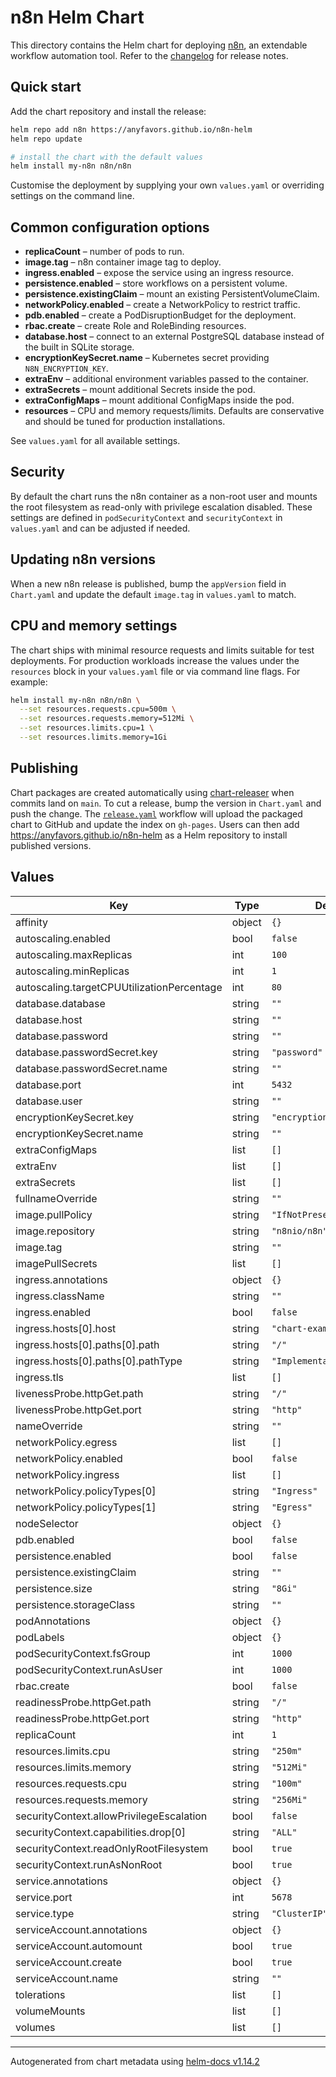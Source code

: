 # n8n Helm Chart

This directory contains the Helm chart for deploying [n8n](https://n8n.io), an extendable workflow automation tool.
Refer to the [changelog](../CHANGELOG.md) for release notes.

## Quick start

Add the chart repository and install the release:

```bash
helm repo add n8n https://anyfavors.github.io/n8n-helm
helm repo update

# install the chart with the default values
helm install my-n8n n8n/n8n
```

Customise the deployment by supplying your own `values.yaml` or overriding settings on the command line.

## Common configuration options

- **replicaCount** – number of pods to run.
- **image.tag** – n8n container image tag to deploy.
- **ingress.enabled** – expose the service using an ingress resource.
- **persistence.enabled** – store workflows on a persistent volume.
- **persistence.existingClaim** – mount an existing PersistentVolumeClaim.
- **networkPolicy.enabled** – create a NetworkPolicy to restrict traffic.
- **pdb.enabled** – create a PodDisruptionBudget for the deployment.
- **rbac.create** – create Role and RoleBinding resources.
- **database.host** – connect to an external PostgreSQL database instead of the built in SQLite storage.
- **encryptionKeySecret.name** – Kubernetes secret providing `N8N_ENCRYPTION_KEY`.
- **extraEnv** – additional environment variables passed to the container.
- **extraSecrets** – mount additional Secrets inside the pod.
- **extraConfigMaps** – mount additional ConfigMaps inside the pod.
- **resources** – CPU and memory requests/limits. Defaults are conservative and
  should be tuned for production installations.

See `values.yaml` for all available settings.

## Security

By default the chart runs the n8n container as a non-root user and mounts the
root filesystem as read-only with privilege escalation disabled. These settings
are defined in `podSecurityContext` and `securityContext` in `values.yaml` and
can be adjusted if needed.

## Updating n8n versions

When a new n8n release is published, bump the `appVersion` field in
`Chart.yaml` and update the default `image.tag` in `values.yaml` to match.

## CPU and memory settings

The chart ships with minimal resource requests and limits suitable for test
deployments. For production workloads increase the values under the
`resources` block in your `values.yaml` file or via command line flags. For
example:

```bash
helm install my-n8n n8n/n8n \
  --set resources.requests.cpu=500m \
  --set resources.requests.memory=512Mi \
  --set resources.limits.cpu=1 \
  --set resources.limits.memory=1Gi
```

## Publishing

Chart packages are created automatically using [chart-releaser](https://github.com/helm/chart-releaser) when commits land on `main`.
To cut a release, bump the version in `Chart.yaml` and push the change. The [`release.yaml`](../.github/workflows/release.yaml) workflow will upload the packaged chart to GitHub and update the index on `gh-pages`.
Users can then add <https://anyfavors.github.io/n8n-helm> as a Helm repository to install published versions.

## Values

| Key | Type | Default | Description |
|-----|------|---------|-------------|
| affinity | object | `{}` |  |
| autoscaling.enabled | bool | `false` |  |
| autoscaling.maxReplicas | int | `100` |  |
| autoscaling.minReplicas | int | `1` |  |
| autoscaling.targetCPUUtilizationPercentage | int | `80` |  |
| database.database | string | `""` |  |
| database.host | string | `""` |  |
| database.password | string | `""` |  |
| database.passwordSecret.key | string | `"password"` |  |
| database.passwordSecret.name | string | `""` |  |
| database.port | int | `5432` |  |
| database.user | string | `""` |  |
| encryptionKeySecret.key | string | `"encryptionKey"` |  |
| encryptionKeySecret.name | string | `""` |  |
| extraConfigMaps | list | `[]` |  |
| extraEnv | list | `[]` |  |
| extraSecrets | list | `[]` |  |
| fullnameOverride | string | `""` |  |
| image.pullPolicy | string | `"IfNotPresent"` |  |
| image.repository | string | `"n8nio/n8n"` |  |
| image.tag | string | `""` |  |
| imagePullSecrets | list | `[]` |  |
| ingress.annotations | object | `{}` |  |
| ingress.className | string | `""` |  |
| ingress.enabled | bool | `false` |  |
| ingress.hosts[0].host | string | `"chart-example.local"` |  |
| ingress.hosts[0].paths[0].path | string | `"/"` |  |
| ingress.hosts[0].paths[0].pathType | string | `"ImplementationSpecific"` |  |
| ingress.tls | list | `[]` |  |
| livenessProbe.httpGet.path | string | `"/"` |  |
| livenessProbe.httpGet.port | string | `"http"` |  |
| nameOverride | string | `""` |  |
| networkPolicy.egress | list | `[]` |  |
| networkPolicy.enabled | bool | `false` |  |
| networkPolicy.ingress | list | `[]` |  |
| networkPolicy.policyTypes[0] | string | `"Ingress"` |  |
| networkPolicy.policyTypes[1] | string | `"Egress"` |  |
| nodeSelector | object | `{}` |  |
| pdb.enabled | bool | `false` |  |
| persistence.enabled | bool | `false` |  |
| persistence.existingClaim | string | `""` |  |
| persistence.size | string | `"8Gi"` |  |
| persistence.storageClass | string | `""` |  |
| podAnnotations | object | `{}` |  |
| podLabels | object | `{}` |  |
| podSecurityContext.fsGroup | int | `1000` |  |
| podSecurityContext.runAsUser | int | `1000` |  |
| rbac.create | bool | `false` |  |
| readinessProbe.httpGet.path | string | `"/"` |  |
| readinessProbe.httpGet.port | string | `"http"` |  |
| replicaCount | int | `1` |  |
| resources.limits.cpu | string | `"250m"` |  |
| resources.limits.memory | string | `"512Mi"` |  |
| resources.requests.cpu | string | `"100m"` |  |
| resources.requests.memory | string | `"256Mi"` |  |
| securityContext.allowPrivilegeEscalation | bool | `false` |  |
| securityContext.capabilities.drop[0] | string | `"ALL"` |  |
| securityContext.readOnlyRootFilesystem | bool | `true` |  |
| securityContext.runAsNonRoot | bool | `true` |  |
| service.annotations | object | `{}` |  |
| service.port | int | `5678` |  |
| service.type | string | `"ClusterIP"` |  |
| serviceAccount.annotations | object | `{}` |  |
| serviceAccount.automount | bool | `true` |  |
| serviceAccount.create | bool | `true` |  |
| serviceAccount.name | string | `""` |  |
| tolerations | list | `[]` |  |
| volumeMounts | list | `[]` |  |
| volumes | list | `[]` |  |

----------------------------------------------
Autogenerated from chart metadata using [helm-docs v1.14.2](https://github.com/norwoodj/helm-docs/releases/v1.14.2)
